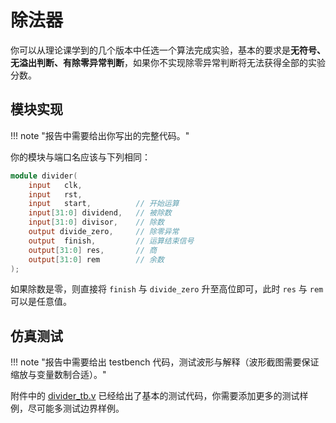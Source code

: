 # 除法器

你可以从理论课学到的几个版本中任选一个算法完成实验，基本的要求是**无符号、无溢出判断、有除零异常判断**，如果你不实现除零异常判断将无法获得全部的实验分数。

## 模块实现

!!! note "报告中需要给出你写出的完整代码。"

你的模块与端口名应该与下列相同：

```verilog title="divider.v"
module divider(
    input   clk,
    input   rst,
    input   start,          // 开始运算
    input[31:0] dividend,   // 被除数
    input[31:0] divisor,    // 除数
    output divide_zero,     // 除零异常
    output  finish,         // 运算结束信号
    output[31:0] res,       // 商
    output[31:0] rem        // 余数
);
```

如果除数是零，则直接将 `finish` 与 `divide_zero` 升至高位即可，此时 `res` 与 `rem` 可以是任意值。

## 仿真测试

!!! note "报告中需要给出 testbench 代码，测试波形与解释（波形截图需要保证缩放与变量数制合适）。"

附件中的 [divider_tb.v](./attachment/divider_tb.v) 已经给出了基本的测试代码，你需要添加更多的测试样例，尽可能多测试边界样例。